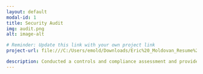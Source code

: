 ```yaml
---
layout: default
modal-id: 1
title: Security Audit
img: audit.png
alt: image-alt

# Reminder: Update this link with your own project link
project-url: file:///C:/Users/emold/Downloads/Eric%20_Moldovan_Resume%20(1).pdf

description: Conducted a controls and compliance assessment and provided recommendations to company stakeholders to mitigate risks and avoid fines based on best practices for NIST CSF, PCI DSS, GDPR, SOC 1 & SOC 2.
---
```

